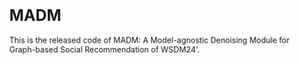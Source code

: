 # MADM
This is the released code of MADM: A Model-agnostic Denoising Module for Graph-based Social Recommendation of WSDM24'.
